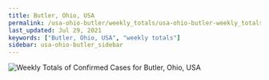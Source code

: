 ```yaml
---
title: Butler, Ohio, USA
permalink: /usa-ohio-butler/weekly_totals/usa-ohio-butler-weekly_totals.html
last_updated: Jul 29, 2021
keywords: ["Butler, Ohio, USA", "weekly totals"]
sidebar: usa-ohio-butler_sidebar
---
```


![Weekly Totals of Confirmed Cases for Butler, Ohio, USA](/covid_tracker/images/graphs/usa-ohio-butler-weekly_totals_graph.png)
